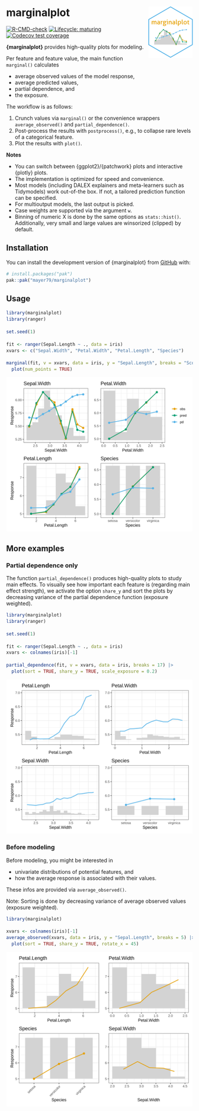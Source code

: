 # marginalplot <img src="man/figures/logo.png" align="right" height="139" alt="" />

<!-- badges: start -->

[![R-CMD-check](https://github.com/mayer79/marginalplot/actions/workflows/R-CMD-check.yaml/badge.svg)](https://github.com/mayer79/marginalplot/actions/workflows/R-CMD-check.yaml)
[![Lifecycle: maturing](https://img.shields.io/badge/lifecycle-experimental-orange.svg)](https://www.tidyverse.org/lifecycle/#experimental)
[![Codecov test coverage](https://codecov.io/gh/mayer79/marginalplot/graph/badge.svg)](https://app.codecov.io/gh/mayer79/marginalplot)
<!-- badges: end -->

**{marginalplot}** provides high-quality plots for modeling.

Per feature and feature value, the main function `marginal()` calculates

- average observed values of the model response,
- average predicted values,
- partial dependence, and
- the exposure.

The workflow is as follows:

1. Crunch values via `marginal()` or the convenience wrappers `average_observed()` and `partial_dependence()`.
2. Post-process the results with `postprocess()`, e.g., to collapse rare levels of a categorical feature.
3. Plot the results with `plot()`.

**Notes**

- You can switch between {ggplot2}/{patchwork} plots and interactive {plotly} plots.
- The implementation is optimized for speed and convenience.
- Most models (including DALEX explainers and meta-learners such as Tidymodels) work out-of-the box. If not, a tailored prediction function can be specified.
- For multioutput models, the last output is picked.
- Case weights are supported via the argument `w`.
- Binning of numeric X is done by the same options as `stats::hist()`. Additionally, very small and large values are winsorized (clipped) by default.

## Installation

You can install the development version of {marginalplot} from [GitHub](https://github.com/) with:

``` r
# install.packages("pak")
pak::pak("mayer79/marginalplot")
```

## Usage

``` r
library(marginalplot)
library(ranger)

set.seed(1)

fit <- ranger(Sepal.Length ~ ., data = iris)
xvars <- c("Sepal.Width", "Petal.Width", "Petal.Length", "Species")

marginal(fit, v = xvars, data = iris, y = "Sepal.Length", breaks = "Scott") |> 
  plot(num_points = TRUE)
```

![](man/figures/marginal1.svg)

## More examples

### Partial dependence only

The function `partial_dependence()` produces high-quality plots to study main effects. To visually see how important each feature is (regarding main effect strength), we activate the option `share_y` and sort the plots by decreasing variance of the partial dependence function (exposure weighted).

``` r
library(marginalplot)
library(ranger)

set.seed(1)

fit <- ranger(Sepal.Length ~ ., data = iris)
xvars <- colnames(iris)[-1]

partial_dependence(fit, v = xvars, data = iris, breaks = 17) |> 
  plot(sort = TRUE, share_y = TRUE, scale_exposure = 0.2)
```

![](man/figures/pd.svg)

### Before modeling

Before modeling, you might be interested in

- univariate distributions of potential features, and
- how the average response is associated with their values.

These infos are provided via `average_observed()`.

Note: Sorting is done by decreasing variance of average observed values (exposure weighted).

``` r
library(marginalplot)

xvars <- colnames(iris)[-1]
average_observed(xvars, data = iris, y = "Sepal.Length", breaks = 5) |> 
  plot(sort = TRUE, share_y = TRUE, rotate_x = 45)
```

![](man/figures/avg_obs.svg)
